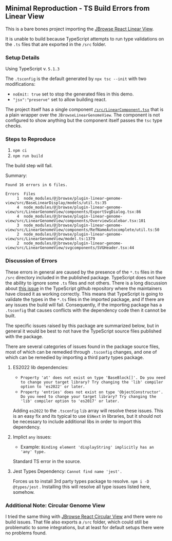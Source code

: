 ## Minimal Reproduction - TS Build Errors from Linear View

This is a bare bones project importing the [JBrowse React Linear View](https://www.npmjs.com/package/@jbrowse/react-linear-genome-view).

It is unable to build because TypeScript attempts to run type validations on the `.ts` files that are exported in the `/src` folder.

### Setup Details

Using TypeScript v. `5.1.3`

The `.tsconfig` is the default generated by `npx tsc --init` with two modifications:
   * `noEmit: true` set to stop the generated files in this demo.
   * `"jsx":"preserve"` set to allow building react.

The project itself has a single component [`/src/LinearComponent.tsx`](/src/LinearComponent.tsx) that is a plain wrapper over the `JBrowseLinearGenomeView`. The component is not configured to show anything but the component itself passes the `tsc` type checks.

### Steps to Reproduce

1. `npm ci`
2. `npm run build`

The build step will fail.

Summary:
```
Found 16 errors in 6 files.

Errors  Files
     1  node_modules/@jbrowse/plugin-linear-genome-view/src/BaseLinearDisplay/models/util.ts:35
     4  node_modules/@jbrowse/plugin-linear-genome-view/src/LinearGenomeView/components/ExportSvgDialog.tsx:86
     4  node_modules/@jbrowse/plugin-linear-genome-view/src/LinearGenomeView/components/OverviewScalebar.tsx:101
     3  node_modules/@jbrowse/plugin-linear-genome-view/src/LinearGenomeView/components/RefNameAutocomplete/util.ts:50
     2  node_modules/@jbrowse/plugin-linear-genome-view/src/LinearGenomeView/model.ts:1379
     2  node_modules/@jbrowse/plugin-linear-genome-view/src/LinearGenomeView/svgcomponents/SVGHeader.tsx:44
```

### Discussion of Errors

These errors in general are caused by the presence of the `*.ts` files in the `/src` directory included in the published package. TypeScript does not have the ability to ignore some `.ts` files and not others. There is a long discussion about [this issue](https://github.com/microsoft/TypeScript/issues/47387) in the TypeScript github repository where the maintainers have closed it as working correctly. This means that TypeScript is going to validate the types in the `*.ts` files in the imported package, and if there are any issues the build will fail. Consequently, if the importing package has a `.tsconfig` that causes conflicts with the dependency code then it cannot be built.

The specific issues raised by this package are summarized below, but in general it would be best to not have the TypeScript source files published with the package. 

There are several categories of issues found in the package source files, most of which can be remedied through `.tsconfig` changes, and one of which can be remedied by importing a third party types package.

1. ES2022 lib dependencies:
   
   * `Property 'at' does not exist on type 'BaseBlock[]'. Do you need to change your target library? Try changing the 'lib' compiler option to 'es2022' or later.` 
   * `Property 'entries' does not exist on type 'ObjectConstructor'. Do you need to change your target library? Try changing the 'lib' compiler option to 'es2017' or later.`

   Adding `es2022` to the `.tsconfig` `lib` array will resolve these issues. This is an easy fix and its typical to use `ESNext` in libraries, but it should not be necessary to include additional libs in order to import this dependency.

2. Implict `any` issues:

   * Example: `Binding element 'displayString' implicitly has an 'any' type.`

   Standard TS error in the source.
   
3. Jest Types Dependency: `Cannot find name 'jest'.`
 
   Forces us to install 3rd party types package to resolve. `npm i -D @types/jest` . Installing this will resolve all type issues listed here, somehow.


### Additional Note: Circular Genome View

I tried the same thing with [JBrowse React Circular View](https://www.npmjs.com/package/@jbrowse/react-circular-genome-view) and there were no build issues. That file also exports a `/src` folder, which could still be problematic to some integrations, but at least for default setups there were no problems found.

